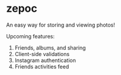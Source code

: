 # zepoc

An easy way for storing and viewing photos!

Upcoming features:

1) Friends, albums, and sharing
2) Client-side validations
3) Instagram authentication
4) Friends activities feed



